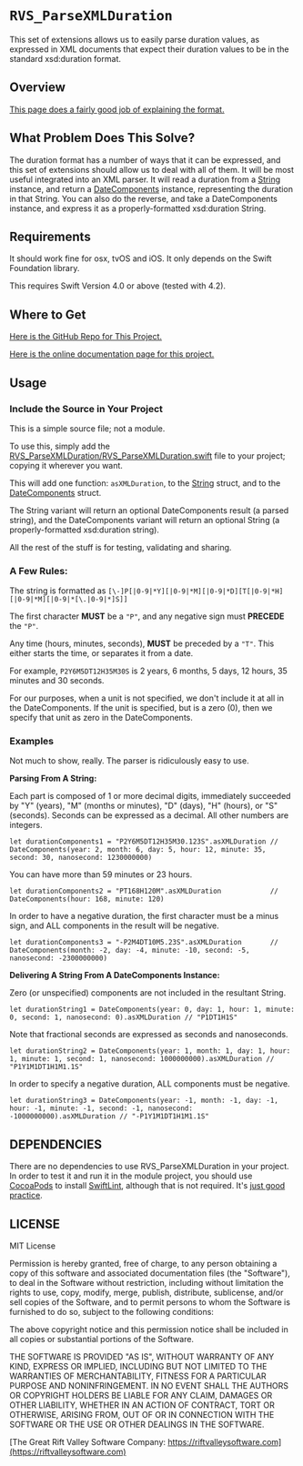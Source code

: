 # ``RVS_ParseXMLDuration``

This set of extensions allows us to easily parse duration values, as expressed in XML documents that expect their duration values to be in the standard xsd:duration format.

## Overview

[This page does a fairly good job of explaining the format.](http://www.datypic.com/sc/xsd/t-xsd_duration.html)

## What Problem Does This Solve?

The duration format has a number of ways that it can be expressed, and this set of extensions should allow us to deal with all of them. It will be most useful integrated into an XML parser.
It will read a duration from a [String](https://developer.apple.com/documentation/swift/string) instance, and return a [DateComponents](https://developer.apple.com/documentation/foundation/datecomponents) instance, representing the duration in that String.
You can also do the reverse, and take a DateComponents instance, and express it as a properly-formatted xsd:duration String.

## Requirements

It should work fine for osx, tvOS and iOS. It only depends on the Swift Foundation library.

This requires Swift Version 4.0 or above (tested with 4.2).

## Where to Get

[Here is the GitHub Repo for This Project.](https://github.com/RiftValleySoftware/RVS_ParseXMLDuration)

[Here is the online documentation page for this project.](https://riftvalleysoftware.com/work/open-source-projects/#RVS_ParseXMLDuration)

## Usage

### Include the Source in Your Project

This is a simple source file; not a module.

To use this, simply add the [RVS_ParseXMLDuration/RVS_ParseXMLDuration.swift](https://github.com/RiftValleySoftware/RVS_ParseXMLDuration/blob/master/RVS_ParseXMLDuration/RVS_ParseXMLDuration.swift) file to your project; copying it wherever you want.

This will add one function: `asXMLDuration`, to the [String](https://developer.apple.com/documentation/swift/string) struct, and to the [DateComponents](https://developer.apple.com/documentation/foundation/datecomponents) struct.

The String variant will return an optional DateComponents result (a parsed string), and the DateComponents variant will return an optional String (a properly-formatted xsd:duration string).

All the rest of the stuff is for testing, validating and sharing.

### A Few Rules:

The string is formatted as `[\-]P[|0-9|*Y][|0-9|*M][|0-9|*D][T[|0-9|*H][|0-9|*M][|0-9|*[\.|0-9|*]S]]`

The first character **MUST** be a `"P"`, and any negative sign must **PRECEDE** the `"P"`.

Any time (hours, minutes, seconds), **MUST** be preceded by a `"T"`. This either starts the time, or separates it from a date.

For example, `P2Y6M5DT12H35M30S` is 2 years, 6 months, 5 days, 12 hours, 35 minutes and 30 seconds.

For our purposes, when a unit is not specified, we don't include it at all in the DateComponents. If the unit is specified, but is a zero (0), then we specify that unit as zero in the DateComponents.

### Examples

Not much to show, really. The parser is ridiculously easy to use.

**Parsing From A String:**

Each part is composed of 1 or more decimal digits, immediately succeeded by "Y" (years), "M" (months or minutes), "D" (days), "H" (hours), or "S" (seconds). Seconds can be expressed as a decimal. All other numbers are integers.

    let durationComponents1 = "P2Y6M5DT12H35M30.123S".asXMLDuration // DateComponents(year: 2, month: 6, day: 5, hour: 12, minute: 35, second: 30, nanosecond: 1230000000)
    
You can have more than 59 minutes or 23 hours.

    let durationComponents2 = "PT168H120M".asXMLDuration            // DateComponents(hour: 168, minute: 120)
    
In order to have a negative duration, the first character must be a minus sign, and ALL components in the result will be negative.

    let durationComponents3 = "-P2M4DT10M5.23S".asXMLDuration       // DateComponents(month: -2, day: -4, minute: -10, second: -5, nanosecond: -2300000000)

**Delivering A String From A DateComponents Instance:**

Zero (or unspecified) components are not included in the resultant String.

    let durationString1 = DateComponents(year: 0, day: 1, hour: 1, minute: 0, second: 1, nanosecond: 0).asXMLDuration // "P1DT1H1S"

Note that fractional seconds are expressed as seconds and nanoseconds.

    let durationString2 = DateComponents(year: 1, month: 1, day: 1, hour: 1, minute: 1, second: 1, nanosecond: 1000000000).asXMLDuration // "P1Y1M1DT1H1M1.1S"

In order to specify a negative duration, ALL components must be negative.

    let durationString3 = DateComponents(year: -1, month: -1, day: -1, hour: -1, minute: -1, second: -1, nanosecond: -1000000000).asXMLDuration // "-P1Y1M1DT1H1M1.1S"

## DEPENDENCIES

There are no dependencies to use RVS_ParseXMLDuration in your project. In order to test it and run it in the module project, you should use [CocoaPods](https://cocoapods.org) to install [SwiftLint](https://cocoapods.org/pods/SwiftLint), although that is not required. It's [just good practice](https://littlegreenviper.com/series/swiftwater/swiftlint/).

## LICENSE

MIT License

Permission is hereby granted, free of charge, to any person obtaining a copy of this software and associated documentation
files (the "Software"), to deal in the Software without restriction, including without limitation the rights to use, copy,
modify, merge, publish, distribute, sublicense, and/or sell copies of the Software, and to permit persons to whom the
Software is furnished to do so, subject to the following conditions:

The above copyright notice and this permission notice shall be included in all copies or substantial portions of the Software.

THE SOFTWARE IS PROVIDED "AS IS", WITHOUT WARRANTY OF ANY KIND, EXPRESS OR IMPLIED, INCLUDING BUT NOT LIMITED TO THE WARRANTIES
OF MERCHANTABILITY, FITNESS FOR A PARTICULAR PURPOSE AND NONINFRINGEMENT.
IN NO EVENT SHALL THE AUTHORS OR COPYRIGHT HOLDERS BE LIABLE FOR ANY CLAIM, DAMAGES OR OTHER LIABILITY, WHETHER IN AN ACTION OF
CONTRACT, TORT OR OTHERWISE, ARISING FROM, OUT OF OR IN CONNECTION WITH THE SOFTWARE OR THE USE OR OTHER DEALINGS IN THE SOFTWARE.


[The Great Rift Valley Software Company: https://riftvalleysoftware.com](https://riftvalleysoftware.com)

